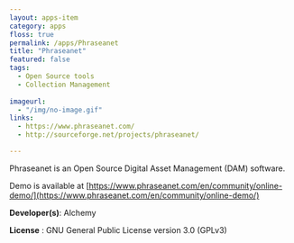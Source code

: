 ```yaml
---
layout: apps-item
category: apps
floss: true
permalink: /apps/Phraseanet
title: "Phraseanet"
featured: false
tags:
  - Open Source tools
  - Collection Management
  
imageurl:
  - "/img/no-image.gif"
links:
  - https://www.phraseanet.com/
  - http://sourceforge.net/projects/phraseanet/

---
```

Phraseanet is an Open Source Digital Asset Management (DAM) software.

Demo is available at [https://www.phraseanet.com/en/community/online-demo/](https://www.phraseanet.com/en/community/online-demo/)

**Developer(s)**: Alchemy

**License** : GNU General Public License version 3.0 (GPLv3)

